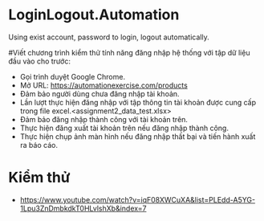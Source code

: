 # LoginLogout.Automation
Using exist account, password to login, logout automatically.

#Viết chương trình kiểm thử tính năng đăng nhập hệ thống với tập dữ liệu đầu vào cho trước:
- Gọi trình duyệt Google Chrome.
- Mở URL: https://automationexercise.com/products
- Đảm bảo người dùng chưa đăng nhập tài khoản.
- Lần lượt thực hiện đăng nhập với tập  thông tin tài khoản được cung cấp trong file excel.<assignment2_data_test.xlsx>
- Đảm bảo đăng nhập thành công với tài khoản trên.
- Thực hiện đăng xuất tài khoản trên nếu đăng nhập thành công.
- Thực hiện chụp ảnh màn hình nếu đăng nhập thất bại và tiến hành xuất ra báo cáo.

# Kiểm thử
- https://www.youtube.com/watch?v=iqF08XWCuXA&list=PLEdd-A5YG-1Lpu3ZnDmbkdkT0HLvlshXb&index=7

